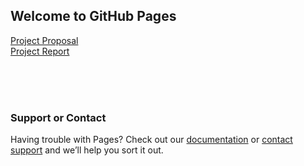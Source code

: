 ## Welcome to GitHub Pages

<a href="proposal.html">Project Proposal</a> <br /><a href="report.md">Project Report</a>

<br /><br /> <br />


### Support or Contact

Having trouble with Pages? Check out our [documentation](https://docs.github.com/categories/github-pages-basics/) or [contact support](https://github.com/contact) and we’ll help you sort it out.
